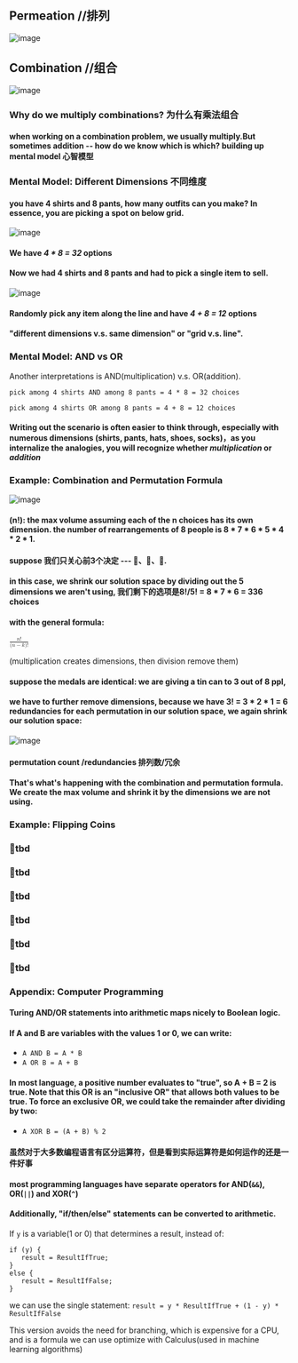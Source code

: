## Permeation //排列
![image](https://user-images.githubusercontent.com/31954987/196244660-4d4c8244-f474-4625-ba33-9ae0158c644a.png)

## Combination //组合
![image](https://user-images.githubusercontent.com/31954987/196244816-379cde61-66f3-4d5a-8e69-fef362e10a16.png)

### Why do we multiply combinations? 为什么有乘法组合
#### when working on a combination problem, we usually multiply.But sometimes addition -- how do we know which is which? building up mental model 心智模型

### Mental Model: Different Dimensions 不同维度
#### you have 4 shirts and 8 pants, how many outfits can you make? In essence, you are picking a spot on below grid.
![image](https://user-images.githubusercontent.com/31954987/196743298-22062c1e-5a63-4818-b8e2-0e703f40022f.png)

#### We have _4 * 8 = 32_ options

#### Now we had 4 shirts and 8 pants and had to pick a single item to sell. 
![image](https://user-images.githubusercontent.com/31954987/196750100-eadc94c1-a8b9-44df-a2c9-438914d67aa8.png)

#### Randomly pick any item along the line and have _4 + 8 = 12_ options

#### "different dimensions v.s. same dimension" or "grid v.s. line".

### Mental Model: AND vs OR
Another interpretations is AND(multiplication) v.s. OR(addition).
```
pick among 4 shirts AND among 8 pants = 4 * 8 = 32 choices
```
```
pick among 4 shirts OR among 8 pants = 4 + 8 = 12 choices
```
#### Writing out the scenario is often easier to think through, especially with numerous dimensions (shirts, pants, hats, shoes, socks)，as you internalize the analogies, you will recognize whether _multiplication_ or _addition_



### Example: Combination and Permutation Formula
![image](https://user-images.githubusercontent.com/31954987/196755492-2f95411b-980b-469a-b2f8-4fceeead6ab4.png)
#### (n!): the max volume assuming each of the n choices has its own dimension. the number of rearrangements of 8 people is 8 * 7 * 6 * 5 * 4 * 2 * 1.
#### suppose 我们只关心前3个决定 --- 🏅️、🥈、🥉.
#### in this case, we shrink our solution space by dividing out the 5 dimensions we aren't using, 我们剩下的选项是8!/5! = 8 * 7 * 6 = 336 choices
#### with the general formula:
<math xmlns="http://www.w3.org/1998/Math/MathML">
  <mfrac>
    <mrow>
      <mi>n</mi>
      <mo>!</mo>
    </mrow>
    <mrow>
      <mo stretchy="false">(</mo>
      <mi>n</mi>
      <mo>&#x2212;</mo>
      <mi>k</mi>
      <mo stretchy="false">)</mo>
      <mo>!</mo>
    </mrow>
  </mfrac>
</math>

(multiplication creates dimensions, then division remove them)

#### suppose the medals are identical: we are giving a tin can to 3 out of 8 ppl, 
#### we have to further remove dimensions, because we have 3! = 3 * 2 * 1 = 6 redundancies for each permutation in our solution space, we again shrink our solution space:
![image](https://user-images.githubusercontent.com/31954987/196758581-4b942e00-873a-4bcb-9d1c-d5d990a2fdbd.png)
#### permutation count /redundancies 排列数/冗余
#### That's what's happening with the combination and permutation formula. We create the max volume and shrink it by the dimensions we are not using.

### Example: Flipping Coins
### 📌tbd
### 📌tbd
### 📌tbd
### 📌tbd
### 📌tbd
### 📌tbd


### Appendix: Computer Programming

#### Turing AND/OR statements into arithmetic maps nicely to Boolean logic.
#### If A and B are variables with the values 1 or 0, we can write:
- `A AND B = A * B`
- `A OR B = A + B`

#### In most language, a positive number evaluates to "true", so A + B = 2 is true. Note that this OR is an "inclusive OR" that allows both values to be true. To force an exclusive OR, we could take the remainder after dividing by two:
- `A XOR B = (A + B) % 2`

#### 虽然对于大多数编程语言有区分运算符，但是看到实际运算符是如何运作的还是一件好事
#### most programming languages have separate operators for AND(`&&`), OR(`||`) and XOR(`^`)
#### Additionally, "if/then/else" statements can be converted to arithmetic.

If `y` is a variable(1 or 0) that determines a result, instead of:
```
if (y) {
   result = ResultIfTrue;
}
else {
   result = ResultIfFalse;
}
```
we can use the single statement:
`result = y * ResultIfTrue + (1 - y) * ResultIfFalse`


This version avoids the need for branching, which is expensive for a CPU, and is a formula we can use optimize with Calculus(used in machine learning algorithms) 
